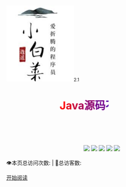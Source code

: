 <!--
 * @Author: 孙浩然
 * @Date: 2020-04-15 22:09:19
 * @LastEditors: 孙浩然
 * @LastEditTime: 2020-07-09 07:29:39
 * @FilePath: \Java-Point\docs\_coverpage.md
 * @博客地址: 个人博客，如果各位客官觉得不错，请点个赞，谢谢。[地址](https://codefool0307.github.io/JavaScholar/#/)
 -->
<div class="cover-main">

<img style='max-height:200px;margin-top:80px;' src="tubiao.jpg"><small>2.1</small>

<h1 id="toBeTopJavaer">
<a><span><marquee behavior="slide" width="270"  height="100">
<font color="#FF0000">J</font><font color="#E3001C">a</font><font color="#C70038">v</font><font color="#AB0054">a</font><font color="#8F0070">源</font><font color="#73008C">码</font><font color="#5700A8">不</font><font color="#3B00C4">归</font><font color="#1F00E0">路</font>
</marquee></span></a></h1>

<div align="center">
   <a href="https://codefool0307.github.io/Java-Point/#/./authorintroducer"> <img src="https://badgen.net/badge/%e4%bd%9c%e8%80%85/shr?icon=github&color=4ab8a1"></a>
    <img src="https://badgen.net/badge/%e7%89%88%e6%9c%ac/v1.0.0?icon=telegram&color=4ab8a1">
    <a href="https://codefool0307.github.io/Java-Point/#/"> <img src="https://badgen.net/badge/%e9%98%85%e8%af%bb/codefool0307?icon=sourcegraph&color=4ab8a1"></a>
    <a href=""> <img src="https://badgen.net/badge/%e8%af%ad%e8%a8%80/Java?icon=rss&color=4ab8a1"></a>
    <a href="https://github.com/codefool0307/Java-Practice"> <img src="https://badgen.net/badge/%e7%82%b9%e8%b5%9e/%e5%90%84%e4%bd%8d%e5%a4%a7%e4%bd%ac%e5%a6%82%e6%9e%9c%e8%a7%89%e5%be%97%e5%8f%af%e4%bb%a5%e8%af%b7%e7%82%b9%e4%b8%aa%e8%b5%9e?icon=patreon&color=4ab8a1"></a>
     
</div>
<br>
<span id="busuanzi_container_site_pv" style="display: inline;">
    👁️本页总访问次数:<span id="busuanzi_value_site_pv"></span> 
</span>
<span id="busuanzi_container_site_uv" style="display: inline;"> 
    | 🧑总访客数: <span id="busuanzi_value_site_uv"></span>
</span>

<a href="#/menu">开始阅读</a></p></div><div class="mask"></div></section>
<br>

<!--![](https://media.giphy.com/media/1LAArSrLLApVu/giphy.gif)-->







